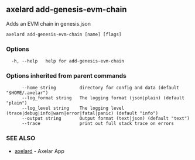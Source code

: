 ## axelard add-genesis-evm-chain

Adds an EVM chain in genesis.json

```
axelard add-genesis-evm-chain [name] [flags]
```

### Options

```
  -h, --help   help for add-genesis-evm-chain
```

### Options inherited from parent commands

```
      --home string         directory for config and data (default "$HOME/.axelar")
      --log_format string   The logging format (json|plain) (default "plain")
      --log_level string    The logging level (trace|debug|info|warn|error|fatal|panic) (default "info")
      --output string       Output format (text|json) (default "text")
      --trace               print out full stack trace on errors
```

### SEE ALSO

* [axelard](axelard.md)	 - Axelar App

